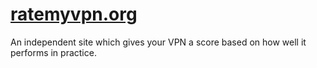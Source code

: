 # [ratemyvpn.org](https://ratemyvpn.org)

An independent site which gives your VPN a score based on how well it performs in practice.
